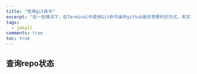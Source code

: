```yaml
---
title: "常用git命令"
excerpt: "在一些情况下，在Terminal中使用Git命令操作github是非常便利的方式，本文记录了常见的命令。"
tags:
  - jekyll  
comments: true  
toc: true
---
```


## 查询repo状态
